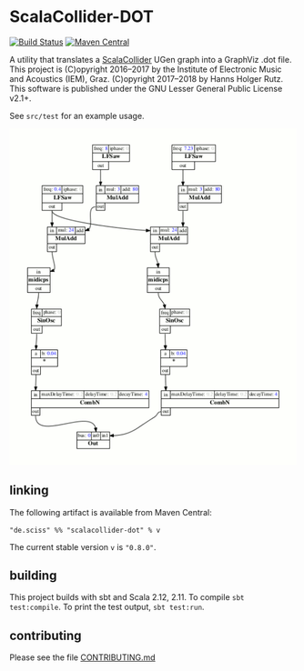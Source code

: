 # ScalaCollider-DOT

[![Build Status](https://travis-ci.org/Sciss/ScalaCollider-DOT.svg?branch=master)](https://travis-ci.org/Sciss/ScalaCollider-DOT)
[![Maven Central](https://maven-badges.herokuapp.com/maven-central/de.sciss/scalacollider-dot_2.11/badge.svg)](https://maven-badges.herokuapp.com/maven-central/de.sciss/scalacollider-dot_2.11)

A utility that translates a [ScalaCollider](https://github.com/Sciss/ScalaCollider) UGen graph into a GraphViz .dot file.
This project is (C)opyright 2016&ndash;2017 by the Institute of Electronic Music and Acoustics (IEM), Graz.
(C)opyright 2017&ndash;2018 by Hanns Holger Rutz. 
This software is published under the GNU Lesser General Public License v2.1+.

See `src/test` for an example usage.

![example](example.png)

## linking

The following artifact is available from Maven Central:

    "de.sciss" %% "scalacollider-dot" % v

The current stable version `v` is `"0.8.0"`.

## building

This project builds with sbt and Scala 2.12, 2.11. To compile `sbt test:compile`.
To print the test output, `sbt test:run`.

## contributing

Please see the file [CONTRIBUTING.md](CONTRIBUTING.md)
